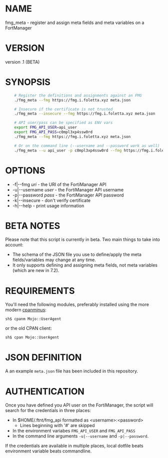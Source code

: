 # NAME

fmg\_meta - register and assign meta fields and meta variables on a FortManager

# VERSION

version .1 (BETA)

# SYNOPSIS

```sh
    # Register the definitions and assignments against an FMG 
    ./fmg_meta --fmg https://fmg.i.foletta.xyz meta.json

    # Insecure if the certificate is not trusted
    ./fmg_meta --insecure --fmg https://fmg.i.foletta.xyz meta.json

    # API user/pass can be specified as ENV vars
    export FMG_API_USER=api_user
    export FMG_API_PASS=c0mpl3xp4ssw0rd
    ./fmg_meta --fmg https://fmg.i.foletta.xyz meta.json

    # Or on the command line (--username and --password work as well)
    ./fmg_meta --u api_user -p c0mpl3xp4ssw0rd --fmg https://fmg.i.foletta.xyz meta.json
 ```

# OPTIONS

- -f|--fmg _uri_ - the URI of the FortiManager API
- -u|--username _user_ - the FortiManager API username
- -p|--password _pass_ - the FortiManager API password
- -k|--insecure - don't verify certificate 
- -h|--help - print usage information

# BETA NOTES

Please note that this script is currently in beta. Two main things to take into account:

- The schema of the JSON file you use to define/apply the meta fields/variables may change at any time.
- It only supports defining and assigning meta fields, not meta variables (which are new in 7.2).

# REQUIREMENTS

You'll need the following modules, preferably installed using the more modern [cpanminus](https://metacpan.org/pod/App::cpanminus):

    sh$ cpanm Mojo::UserAgent

or the old CPAN client:

    sh$ cpan Mojo::UserAgent

# JSON DEFINITION

A an example `meta.json` file has been included in this repository.

# AUTHENTICATION

Once you have defined you API user on the FortiManager, the script will search for the credentials in three places:

- In $HOME/.ftnt/fmg\_api formatted as &lt;username>:&lt;password>
    - Lines beginning with '#' are skipped
- In the environment variabes `FMG_API_USER` and `FMG_API_PASS`
- In the command line arguments `-u|--username` and `-p|--password`.

If the credentials are available in multiple places, local dotfile beats environment variable beats commandline.
